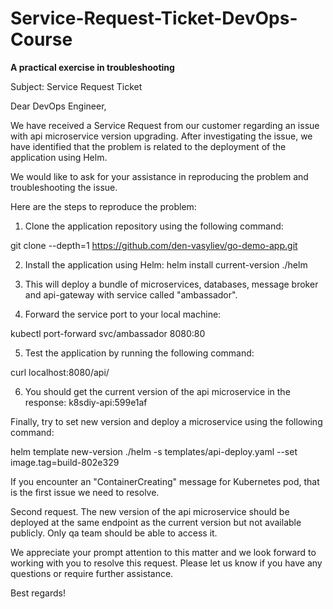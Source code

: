 # Service-Request-Ticket-DevOps-Course  
**A practical exercise in troubleshooting**  

Subject: Service Request Ticket

Dear DevOps Engineer,

We have received a Service Request from our customer regarding an issue with api microservice version upgrading. After investigating the issue, we have identified that the problem is related to the deployment of the application using Helm.

We would like to ask for your assistance in reproducing the problem and troubleshooting the issue. 

Here are the steps to reproduce the problem:

1. Clone the application repository using the following command:

git clone --depth=1 https://github.com/den-vasyliev/go-demo-app.git

2. Install the application using Helm:
helm install current-version ./helm

3. This will deploy a bundle of microservices, databases, message broker and api-gateway with service called "ambassador".

4. Forward the service port to your local machine:

kubectl port-forward svc/ambassador 8080:80

5. Test the application by running the following command:

curl localhost:8080/api/

6. You should get the current version of the api microservice in the response: k8sdiy-api:599e1af

Finally, try to set new version and deploy a microservice using the following command:

helm template new-version ./helm -s templates/api-deploy.yaml --set image.tag=build-802e329

If you encounter an "ContainerCreating" message for Kubernetes pod, that is the first issue we need to resolve.

Second request. The new version of the api microservice should be deployed at the same endpoint as the current version but not available publicly. Only qa team should be able to access it.

We appreciate your prompt attention to this matter and we look forward to working with you to resolve this request. Please let us know if you have any questions or require further assistance.

Best regards!
